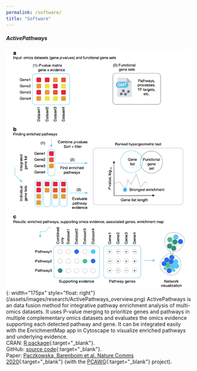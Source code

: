 ```yaml
---
permalink: /software/
title: "Software"
---
```


##### ActivePathways

![ActivePathways](/assets/images/research/ActivePathways_overview.png){: width="175px" style="float: right"}(/assets/images/research/ActivePathways_overview.png)
ActivePathways is an data fusion method for integrative pathway enrichment analysis of multi-omics datasets. It uses P-value merging to prioritize genes and pathways in multiple complementary omics datasets and evaluates the omics evidence supporting each detected pathway and gene. It can be integrated easily with the EnrichmentMap app in Cytoscape to visualize enriched pathways and underlying evidence.  
CRAN: [R package](https://cran.r-project.org/web/packages/ActivePathways/index.html){:target="_blank"}.  
GitHub: [source code](https://github.com/reimandlab/ActivePathways){:target="_blank"}.  
Paper: [Paczkowska, Barenboim et al. Nature Comms 2020](https://www.nature.com/articles/s41467-019-13983-9){:target="_blank"} (with the [PCAWG](https://nature.com/articles/s41586-020-1969-6){:target="_blank"} project).  
